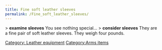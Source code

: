 ```yaml
---
title: Fine soft leather sleeves
permalink: /Fine_soft_leather_sleeves/
---
```


\> **examine sleeves**
You see nothing special...
\> **consider sleeves**
They are a fine pair of soft leather sleeves.
They weigh four pounds.

[Category: Leather equipment](Category:_Leather_equipment "wikilink")
[Category:Arms items](Category:Arms_items "wikilink")